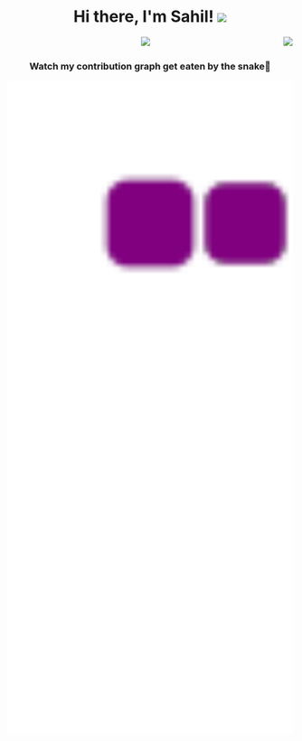 <div align='center'>
<h1> Hi there, I'm Sahil! <img src="https://raw.githubusercontent.com/MartinHeinz/MartinHeinz/master/wave.gif" width="30px"> </h1>

<img align='right' src='https://github-readme-stats.vercel.app/api?username=Sahiljawale&hide=contribs,prs'>

![](https://komarev.com/ghpvc/?username=Sahiljawale&color=blue&style=flat-square&label=Profile+visitors)
<br>
###    Watch my contribution graph get eaten by the snake🐍

<!-- refer this: https://dev.to/mishmanners/how-to-enable-github-actions-on-your-profile-readme-for-a-contribution-graph-4l66 -->
<img align='center' src='https://github.com/mayankchaudhary26/mayankchaudhary26/blob/output/github-contribution-grid-snake.gif' width='900"'>
     
